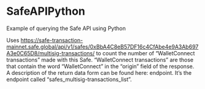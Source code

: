 # SafeAPIPython
Example of querying the Safe API using Python

Uses https://safe-transaction-mainnet.safe.global/api/v1/safes/0xBbA4C8eB57DF16c4CfAbe4e9A3Ab697A3e0C65D8/multisig-transactions/ to count the number of
“WalletConnect transactions” made with this Safe.
“WalletConnect transactions” are those that contain the word “WalletConnect” in the “origin” field of the response. A description of the return data form can be
found here: endpoint. It’s the endpoint called “safes_multisig-transactions_list”.
